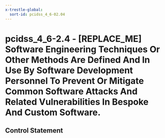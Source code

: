 ```yaml
---
x-trestle-global:
  sort-id: pcidss_4_6-02.04
---
```


# pcidss_4_6-2.4 - \[REPLACE_ME\] Software Engineering Techniques Or Other Methods Are Defined And In Use By Software Development Personnel To Prevent Or Mitigate Common Software Attacks And Related Vulnerabilities In Bespoke And Custom Software.

## Control Statement
